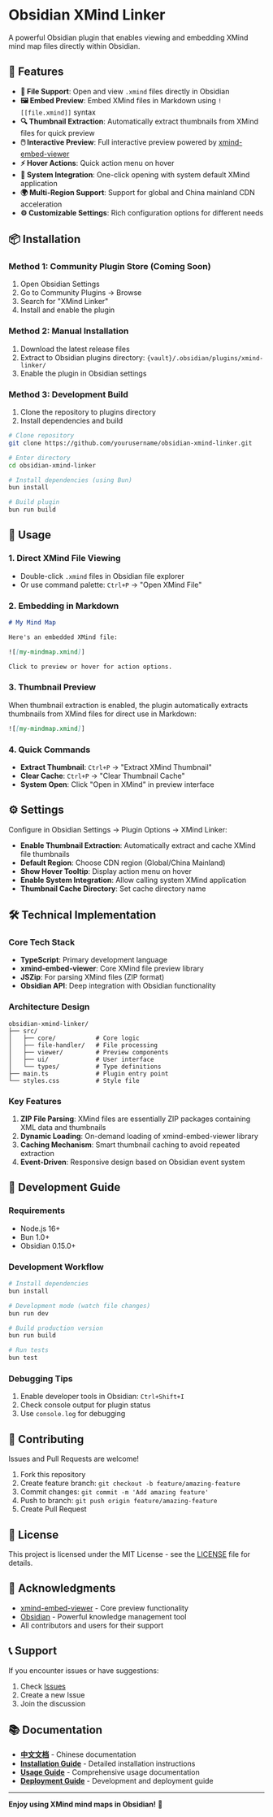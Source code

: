 # Obsidian XMind Linker

A powerful Obsidian plugin that enables viewing and embedding XMind mind map files directly within Obsidian.

## 🌟 Features

- **📁 File Support**: Open and view `.xmind` files directly in Obsidian
- **🖼️ Embed Preview**: Embed XMind files in Markdown using `![[file.xmind]]` syntax
- **🔍 Thumbnail Extraction**: Automatically extract thumbnails from XMind files for quick preview
- **🖱️ Interactive Preview**: Full interactive preview powered by [xmind-embed-viewer](https://github.com/xmindltd/xmind-embed-viewer)
- **⚡ Hover Actions**: Quick action menu on hover
- **🔗 System Integration**: One-click opening with system default XMind application
- **🌍 Multi-Region Support**: Support for global and China mainland CDN acceleration
- **⚙️ Customizable Settings**: Rich configuration options for different needs

## 📦 Installation

### Method 1: Community Plugin Store (Coming Soon)

1. Open Obsidian Settings
2. Go to Community Plugins → Browse
3. Search for "XMind Linker"
4. Install and enable the plugin

### Method 2: Manual Installation

1. Download the latest release files
2. Extract to Obsidian plugins directory: `{vault}/.obsidian/plugins/xmind-linker/`
3. Enable the plugin in Obsidian settings

### Method 3: Development Build

1. Clone the repository to plugins directory
2. Install dependencies and build

```bash
# Clone repository
git clone https://github.com/yourusername/obsidian-xmind-linker.git

# Enter directory
cd obsidian-xmind-linker

# Install dependencies (using Bun)
bun install

# Build plugin
bun run build
```

## 🚀 Usage

### 1. Direct XMind File Viewing

- Double-click `.xmind` files in Obsidian file explorer
- Or use command palette: `Ctrl+P` → "Open XMind File"

### 2. Embedding in Markdown

```markdown
# My Mind Map

Here's an embedded XMind file:

![[my-mindmap.xmind]]

Click to preview or hover for action options.
```

### 3. Thumbnail Preview

When thumbnail extraction is enabled, the plugin automatically extracts thumbnails from XMind files for direct use in Markdown:

```markdown
![[my-mindmap.xmind]]
```

### 4. Quick Commands

- **Extract Thumbnail**: `Ctrl+P` → "Extract XMind Thumbnail"
- **Clear Cache**: `Ctrl+P` → "Clear Thumbnail Cache"
- **System Open**: Click "Open in XMind" in preview interface

## ⚙️ Settings

Configure in Obsidian Settings → Plugin Options → XMind Linker:

- **Enable Thumbnail Extraction**: Automatically extract and cache XMind file thumbnails
- **Default Region**: Choose CDN region (Global/China Mainland)
- **Show Hover Tooltip**: Display action menu on hover
- **Enable System Integration**: Allow calling system XMind application
- **Thumbnail Cache Directory**: Set cache directory name

## 🛠️ Technical Implementation

### Core Tech Stack

- **TypeScript**: Primary development language
- **xmind-embed-viewer**: Core XMind file preview library
- **JSZip**: For parsing XMind files (ZIP format)
- **Obsidian API**: Deep integration with Obsidian functionality

### Architecture Design

```
obsidian-xmind-linker/
├── src/
│   ├── core/           # Core logic
│   ├── file-handler/   # File processing
│   ├── viewer/         # Preview components
│   ├── ui/             # User interface
│   └── types/          # Type definitions
├── main.ts             # Plugin entry point
└── styles.css          # Style file
```

### Key Features

1. **ZIP File Parsing**: XMind files are essentially ZIP packages containing XML data and thumbnails
2. **Dynamic Loading**: On-demand loading of xmind-embed-viewer library
3. **Caching Mechanism**: Smart thumbnail caching to avoid repeated extraction
4. **Event-Driven**: Responsive design based on Obsidian event system

## 🔧 Development Guide

### Requirements

- Node.js 16+
- Bun 1.0+
- Obsidian 0.15.0+

### Development Workflow

```bash
# Install dependencies
bun install

# Development mode (watch file changes)
bun run dev

# Build production version
bun run build

# Run tests
bun test
```

### Debugging Tips

1. Enable developer tools in Obsidian: `Ctrl+Shift+I`
2. Check console output for plugin status
3. Use `console.log` for debugging

## 🤝 Contributing

Issues and Pull Requests are welcome!

1. Fork this repository
2. Create feature branch: `git checkout -b feature/amazing-feature`
3. Commit changes: `git commit -m 'Add amazing feature'`
4. Push to branch: `git push origin feature/amazing-feature`
5. Create Pull Request

## 📄 License

This project is licensed under the MIT License - see the [LICENSE](LICENSE) file for details.

## 🙏 Acknowledgments

- [xmind-embed-viewer](https://github.com/xmindltd/xmind-embed-viewer) - Core preview functionality
- [Obsidian](https://obsidian.md/) - Powerful knowledge management tool
- All contributors and users for their support

## 📞 Support

If you encounter issues or have suggestions:

1. Check [Issues](https://github.com/yourusername/obsidian-xmind-linker/issues)
2. Create a new Issue
3. Join the discussion

## 📚 Documentation

- **[中文文档](docs/README_zh.md)** - Chinese documentation
- **[Installation Guide](docs/INSTALL.md)** - Detailed installation instructions
- **[Usage Guide](docs/USAGE_GUIDE.md)** - Comprehensive usage documentation
- **[Deployment Guide](docs/DEPLOYMENT.md)** - Development and deployment guide

---

**Enjoy using XMind mind maps in Obsidian!** 🎉 